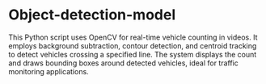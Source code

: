 # Object-detection-model
This Python script uses OpenCV for real-time vehicle counting in videos. It employs background subtraction, contour detection, and centroid tracking to detect vehicles crossing a specified line. The system displays the count and draws bounding boxes around detected vehicles, ideal for traffic monitoring applications.
